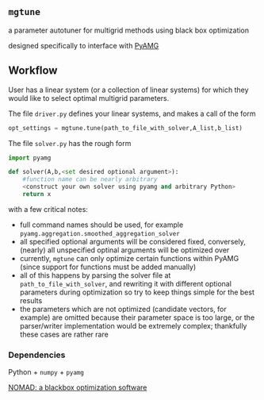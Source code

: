 

## `mgtune`

a parameter autotuner for multigrid methods using black box optimization

designed specifically to interface with [PyAMG](https://pyamg.readthedocs.io/en/latest/)

## Workflow

User has a linear system (or a collection of linear systems) for which they would like to select optimal multigrid parameters.

The file `driver.py` defines your linear systems, and makes a call of the form

```python
opt_settings = mgtune.tune(path_to_file_with_solver,A_list,b_list)
```

The file `solver.py` has the rough form

```python
import pyamg

def solver(A,b,<set desired optional argument>):
    #function name can be nearly arbitrary
    <construct your own solver using pyamg and arbitrary Python>
    return x
```

with a few critical notes:

- full command names should be used, for example `pyamg.aggregation.smoothed_aggregation_solver`
- all specified optional arguments will be considered fixed, conversely, (nearly) all unspecified optinal arguments will be optimized over
- currently, `mgtune` can only optimize certain functions within PyAMG (since support for functions must be added manually) 
- all of this happens by parsing the solver file at `path_to_file_with_solver`, and rewriting it with different optional parameters during optimization so try to keep things simple for the best results
- the parameters which are not optimized (candidate vectors, for example) are omitted because their parameter space is too large, or the parser/writer implementation would be extremely complex; thankfully these cases are rather rare


### Dependencies

Python + `numpy` + `pyamg`

[NOMAD: a blackbox optimization software](https://nomad-4-user-guide.readthedocs.io/en/latest/)


